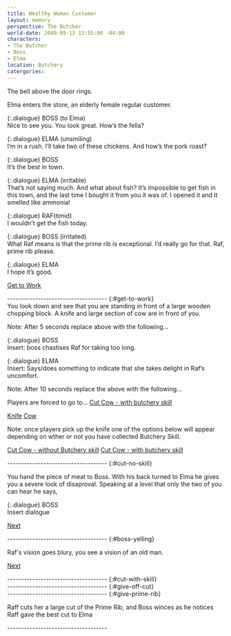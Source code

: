 ```yaml
---
title: Wealthy Woman Customer
layout: memory
perspective: The Butcher
world-date: 2040-09-13 13:55:00 -04:00
characters:
- The Butcher
- Boss
- Elma
location: Butchery
catergories: 
---
```


<section markdown="1" id ="start" class="memorySection">

The bell above the door rings. 

Elma enters the store, an elderly female regular customer. 

{:.dialogue} 
BOSS (to Elma) <br>Nice to see you. You look great. How’s the fella?

{:.dialogue}
ELMA (unsmiling) <br>I’m in a rush. I’ll take two of these chickens. And how’s the pork roast? 

{:.dialogue}
BOSS <br>It’s the best in town. 

{:.dialogue}
ELMA (irritable) <br>That’s not saying much. And what about fish? It’s impossible to get fish in this town, and the last time I bought it from you it was of. I opened it and it smelled like ammonia!

{:.dialogue}
RAF(timid) <br>I wouldn’t get the fish today.

{:.dialogue}
BOSS (irritated) <br>What Raf means is that the prime rib is exceptional. I’d really go for that. Raf, prime rib please.

{:.dialogue}
ELMA <br>I hope it’s good. 

[Get to Work](#get-to-work)
</section>
------------------------------------
{:#get-to-work}
<section markdown="1" class="memorySection">
You look down and see that you are standing in front of a large wooden chopping block. A knife and large section of cow are in front of you. 

Note: After 5 seconds replace above with the following... 

{:.dialogue}
BOSS <br>Insert: boss chastises Raf for taking too long. 

{:.dialogue}
ELMA <br>Insert: Says/does something to indicate that she takes delight in Raf’s uncomfort.

Note: After 10 seconds replace the above with the following...

Players are forced to go to...
[Cut Cow - with butchery skill](#cut-no-skill)


[Knife]()
[Cow]()

Note: once players pick up the knife one of the options below will appear depending on wther or not you have collected Butchery Skill.

[Cut Cow - without Butchery skill](#cut-no-skill)
[Cut Cow - with butchery skill](#cut-with-skill)

</section>
------------------------------------
{:#cut-no-skill}
<section markdown="1" class="memorySection">

You hand the piece of meat to Boss. With his back turned to Elma he gives you a severe look of disaproval. Speaking at a level that only the two of you can hear he says,

{:.dialogue}
BOSS <br>Insert dialogue

[Next](#boss-yelling)


</section>
------------------------------------
{:#boss-yelling}
<section markdown="1" class="memorySection">

Raf's vision goes blury, you see a vision of an old man.  

[Next]({{site.baseurl}}/memories/2019-Grandfather-Barn/)

</section>
------------------------------------
{:#cut-with-skill}
<section markdown="1" class="memorySection">



</section>
------------------------------------
{:#give-off-cut}
<section markdown="1" class="memorySection">


</section>
------------------------------------
{:#give-prime-rib}
<section markdown="1" class="memorySection">

Raff cuts her a large cut of the Prime Rib, and Boss winces as he notices Raff gave the best cut to Elma

</section>
------------------------------------

